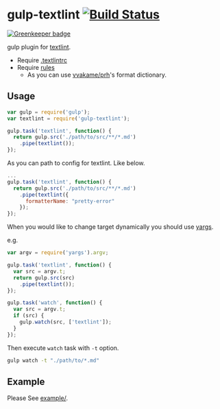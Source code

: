 # gulp-textlint [![Build Status](https://travis-ci.org/textlint/gulp-textlint.svg?branch=master)](https://travis-ci.org/textlint/gulp-textlint)

[![Greenkeeper badge](https://badges.greenkeeper.io/textlint/gulp-textlint.svg)](https://greenkeeper.io/)

gulp plugin for [textlint](https://github.com/azu/textlint).

* Require [.textlintrc](https://github.com/azu/textlint#textlintrc)
* Require [rules](https://github.com/azu/textlint#rule-list---collection-of-textlint-rule)
  * As you can use [vvakame/prh](https://github.com/vvakame/prh)'s format dictionary.

## Usage

```js
var gulp = require('gulp');
var textlint = require('gulp-textlint');

gulp.task('textlint', function() {
  return gulp.src('./path/to/src/**/*.md')
    .pipe(textlint());
});
```

As you can path to config for textlint. Like below.

```js
...
gulp.task('textlint', function() {
  return gulp.src('./path/to/src/**/*.md')
    .pipe(textlint({
      formatterName: "pretty-error"
    });
});
```

When you would like to change target dynamically you should use [yargs](https://github.com/bcoe/yargs).

e.g.

```js
var argv = require('yargs').argv;

gulp.task('textlint', function() {
  var src = argv.t;
  return gulp.src(src)
    .pipe(textlint());
});

gulp.task('watch', function() {
  var src = argv.t;
  if (src) {
    gulp.watch(src, ['textlint']);
  }
});
```

Then execute `watch` task with `-t` option.

```sh
gulp watch -t "./path/to/*.md"
```

## Example

Please See [example/](./example/).